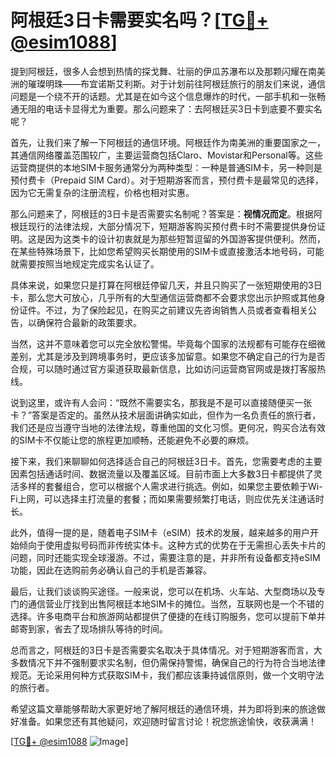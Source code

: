 # 阿根廷3日卡需要实名吗？[[TG💪+ @esim1088](https://t.me/s/esim1088)]

提到阿根廷，很多人会想到热情的探戈舞、壮丽的伊瓜苏瀑布以及那颗闪耀在南美洲的璀璨明珠——布宜诺斯艾利斯。对于计划前往阿根廷旅行的朋友们来说，通信问题是一个绕不开的话题。尤其是在如今这个信息爆炸的时代，一部手机和一张畅通无阻的电话卡显得尤为重要。那么问题来了：去阿根廷买3日卡到底要不要实名呢？

首先，让我们来了解一下阿根廷的通信环境。阿根廷作为南美洲的重要国家之一，其通信网络覆盖范围较广，主要运营商包括Claro、Movistar和Personal等。这些运营商提供的本地SIM卡服务通常分为两种类型：一种是普通SIM卡，另一种则是预付费卡（Prepaid SIM Card）。对于短期游客而言，预付费卡是最常见的选择，因为它无需复杂的注册流程，价格也相对实惠。

那么问题来了，阿根廷的3日卡是否需要实名制呢？答案是：**视情况而定**。根据阿根廷现行的法律法规，大部分情况下，短期游客购买预付费卡时不需要提供身份证明。这是因为这类卡的设计初衷就是为那些短暂逗留的外国游客提供便利。然而，在某些特殊场景下，比如您希望购买长期使用的SIM卡或直接激活本地号码，可能就需要按照当地规定完成实名认证了。

具体来说，如果您只是打算在阿根廷停留几天，并且只购买了一张短期使用的3日卡，那么您大可放心，几乎所有的大型通信运营商都不会要求您出示护照或其他身份证件。不过，为了保险起见，在购买之前建议先咨询销售人员或者查看相关公告，以确保符合最新的政策要求。

当然，这并不意味着您可以完全放松警惕。毕竟每个国家的法规都有可能存在细微差别，尤其是涉及到跨境事务时，更应该多加留意。如果您不确定自己的行为是否合规，可以随时通过官方渠道获取最新信息，比如访问运营商官网或是拨打客服热线。

说到这里，或许有人会问：“既然不需要实名，那我是不是可以直接随便买一张卡？”答案是否定的。虽然从技术层面讲确实如此，但作为一名负责任的旅行者，我们还是应当遵守当地的法律法规，尊重他国的文化习惯。更何况，购买合法有效的SIM卡不仅能让您的旅程更加顺畅，还能避免不必要的麻烦。

接下来，我们来聊聊如何选择适合自己的阿根廷3日卡。首先，您需要考虑的主要因素包括通话时间、数据流量以及覆盖区域。目前市面上大多数3日卡都提供了灵活多样的套餐组合，您可以根据个人需求进行挑选。例如，如果您主要依赖于Wi-Fi上网，可以选择主打流量的套餐；而如果需要频繁打电话，则应优先关注通话时长。

此外，值得一提的是，随着电子SIM卡（eSIM）技术的发展，越来越多的用户开始倾向于使用虚拟号码而非传统实体卡。这种方式的优势在于无需担心丢失卡片的问题，同时还能实现全球漫游。不过，需要注意的是，并非所有设备都支持eSIM功能，因此在选购前务必确认自己的手机是否兼容。

最后，让我们谈谈购买途径。一般来说，您可以在机场、火车站、大型商场以及专门的通信营业厅找到出售阿根廷本地SIM卡的摊位。当然，互联网也是一个不错的选择。许多电商平台和旅游网站都提供了便捷的在线订购服务，您可以提前下单并邮寄到家，省去了现场排队等待的时间。

总而言之，阿根廷的3日卡是否需要实名取决于具体情况。对于短期游客而言，大多数情况下并不强制要求实名制，但仍需保持警惕，确保自己的行为符合当地法律规范。无论采用何种方式获取SIM卡，我们都应该秉持诚信原则，做一个文明守法的旅行者。

希望这篇文章能够帮助大家更好地了解阿根廷的通信环境，并为即将到来的旅途做好准备。如果您还有其他疑问，欢迎随时留言讨论！祝您旅途愉快，收获满满！

[[TG💪+ @esim1088](https://t.me/s/esim1088) ![Image](https://i.postimg.cc/4NQfJmqS/Snipaste-2025-05-13-00-14-12.png)]